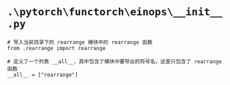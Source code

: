 # `.\pytorch\functorch\einops\__init__.py`

```
# 导入当前目录下的 rearrange 模块中的 rearrange 函数
from .rearrange import rearrange

# 定义了一个列表 __all__，其中包含了模块中要导出的符号名，这里只包含了 rearrange 函数
__all__ = ["rearrange"]
```